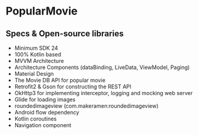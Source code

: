 # PopularMovie
## Specs & Open-source libraries
- Minimum SDK 24
- 100% Kotlin based
- MVVM Architecture
- Architecture Components (dataBinding, LiveData, ViewModel, Paging)
- Material Design
- The Movie DB API for popular movie
- Retrofit2 & Gson for constructing the REST API
- OkHttp3 for implementing interceptor, logging and mocking web server
- Glide for loading images
- roundedimageview (com.makeramen:roundedimageview)
- Android flow dependency
- Kotlin coroutines
- Navigation component
